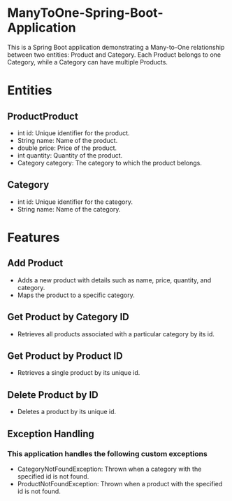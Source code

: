 # ManyToOne-Spring-Boot-Application
This is a Spring Boot application demonstrating a Many-to-One relationship between two entities: Product and Category. Each Product belongs to one Category, while a Category can have multiple Products.
# Entities
## ProductProduct
* int id: Unique identifier for the product.
* String name: Name of the product.
* double price: Price of the product.
* int quantity: Quantity of the product.
* Category category: The category to which the product belongs.
## Category
* int id: Unique identifier for the category.
* String name: Name of the category.
# Features
## Add Product
* Adds a new product with details such as name, price, quantity, and category.
* Maps the product to a specific category.
## Get Product by Category ID
* Retrieves all products associated with a particular category by its id.
## Get Product by Product ID
* Retrieves a single product by its unique id.
## Delete Product by ID
* Deletes a product by its unique id.
## Exception Handling
### This application handles the following custom exceptions
* CategoryNotFoundException: Thrown when a category with the specified id is not found.
* ProductNotFoundException: Thrown when a product with the specified id is not found.

